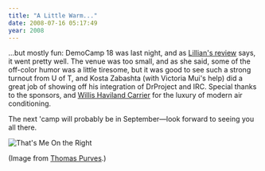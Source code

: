 ```yaml
---
title: "A Little Warm..."
date: 2008-07-16 05:17:49
year: 2008
---
```

...but mostly fun: DemoCamp 18 was last night, and as <a href="http://langel.wordpress.com/2008/07/16/democamp18/">Lillian's review</a> says, it went pretty well.  The venue was too small, and as she said, some of the off-color humor was a little tiresome, but it was good to see such a strong turnout from U of T, and Kosta Zabashta (with Victoria Mui's help) did a great job of showing off his integration of DrProject and IRC. Special thanks to the sponsors, and <a href="http://inventors.about.com/library/weekly/aa081797.htm">Willis Haviland Carrier</a> for the luxury of modern air conditioning.

The next 'camp will probably be in September—look forward to seeing you all there.

<img src="{{'/files/2008/07/dc18.jpg' | relative_url}}" alt="That's Me On the Right" />

(Image from <a href="http://www.thomaspurves.com/">Thomas Purves</a>.)
